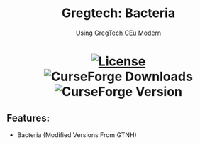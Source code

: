<h1 align="center">Gregtech: Bacteria</h1>
<p align="center">Using <a href="https://github.com/GregTechCEu/GregTech-Modern"> GregTech CEu Modern</a></i></b></p>
<h1 align="center">
    <a href="https://github.com/748mv/gregtech-test-mod/blob/master/LICENSE"><img src="https://img.shields.io/github/license/Nomi-CEu/Nomi-CEu?style=for-the-badge&logo=github" alt="License"></a>
    </>
    <br>
        <img alt="CurseForge Downloads" src="https://shields.io/curseforge/dt/1052969?style=plastik">
        <img alt="CurseForge Version" src="https://img.shields.io/curseforge/v/1052969?style=plastik">
</>

  ## Features:

 - Bacteria (Modified Versions From GTNH)
